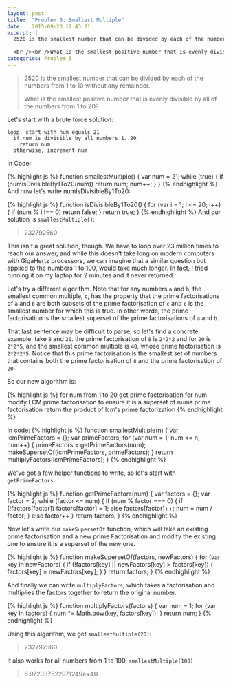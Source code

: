 ```yaml
---
layout: post
title:  "Problem 5: Smallest Multiple"
date:   2015-09-23 12:43:21
excerpt: |
  2520 is the smallest number that can be divided by each of the numbers from 1 to 10 without any remainder.
  
  <br /><br />What is the smallest positive number that is evenly divisible by all of the numbers from 1 to 20?
categories: Problem_5
---
```


> 2520 is the smallest number that can be divided by each of the numbers from 1 to 10 without any remainder.
> 
> What is the smallest positive number that is evenly divisible by all of the numbers from 1 to 20?

Let's start with a brute force solution:

```
loop, start with num equals 21
  if num is divisible by all numbers 1..20
    return num
  otherwise, increment num
```

In Code:

{% highlight js %}
function smallestMultiple() {
  var num = 21;
  while (true) {
    if (numisDivisibleBy1To20(num)) return num;
    num++;
  }
}
{% endhighlight %}
And now let's write numIsDivisibleBy1To20:

{% highlight js %}
function isDivisibleBy1To20() {
  for (var i = 1; i <= 20; i++) {
    if (num % i !== 0) return false;
  }
  return true;
}
{% endhighlight %}
And our solution is `smallestMultiple()`:

> 232792560 

This isn't a great solution, though. We have to loop over 23 million times to reach our answer, and while this doesn't take long on modern computers with GigaHertz processors, we can imagine that a similar question but applied to the numbers 1 to 100, would take much longer. In fact, I tried running it on my laptop for 2 minutes and it never returned. 

Let's try a different algorithm. Note that for any numbers `a` and `b`, the smallest common multiple, `c`, has the property that the prime factorisations of `a` and `b` are both subsets of the prime factorisation of `c` and `c` is the smallest number for which this is true. In other words, the prime factorisation is the smallest superset of the prime factorisations of `a` and `b`. 

That last sentence may be difficult to parse, so let's find a concrete example: take `8` and `20`. the prime factorisation of `8` is `2*2*2` and for `20` is `2*2*5`, and the smallest common multiple is `40`, whose prime factorisation is `2*2*2*5`. Notice that this prime factorisation is the smallest set of numbers that contains both the prime factorisation of `8` and the prime factorisation of `20`.

So our new algorithm is:

{% highlight js %}
for num from 1 to 20
  get prime factorisation for num
  modify LCM prime factorisation to ensure it is a superset of nums prime factorisation
return the product of lcm's prime factorization
{% endhighlight %}

In code:
{% highlight js %}
function smallestMultiple(n) {
  var lcmPrimeFactors = {};
  var primeFactors;
  for (var num = 1; num <= n; num++) {
    primeFactors = getPrimeFactors(num);
    makeSupersetOf(lcmPrimeFactors, primeFactors);
  }
  return multiplyFactors(lcmPrimeFactors);
}
{% endhighlight %}

We've got a few helper functions to write, so let's start with `getPrimeFactors`. 

{% highlight js %}
function getPrimeFactors(num) {
  var factors = {};
  var factor = 2;
  while (factor <= num) {
    if (num % factor === 0) {
      if (!factors[factor]) factors[factor] = 1;
      else factors[factor]++;
      num = num / factor;
    }
    else factor++
  }
  return factors;
}
{% endhighlight %}

Now let's write our `makeSupersetOf` function, which will take an existing prime factorisation and a new prime Factorisation and modify the existing one to ensure it is a superset of the new one.

{% highlight js %}
function makeSupersetOf(factors, newFactors) {
  for (var key in newFactors) {
    if (!factors[key] || newFactors[key] > factors[key]) {
      factors[key] = newFactors[key];
    }
  }
  return factors;
}
{% endhighlight %}

And finally we can write `multiplyFactors`, which takes a factorisation and multiplies the factors together to return the original number.

{% highlight js %}
function multiplyFactors(factors) {
  var num = 1;
  for (var key in factors) {
    num *= Math.pow(key, factors[key]);
  }
  return num;
}
{% endhighlight %}

Using this algorithm, we get `smallestMultiple(20)`:

> 232792560 

It also works for all numbers from 1 to 100, `smallestMultiple(100)`

> 6.972037522971249e+40
    
    
    







